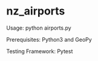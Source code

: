 # nz_airports
Usage: python airports.py

Prerequisites: Python3 and GeoPy

Testing Framework: Pytest
